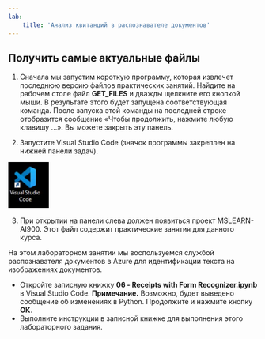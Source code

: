 ```yaml
---
lab:
    title: 'Анализ квитанций в распознавателе документов'
---
```


## Получить самые актуальные файлы 

1. Сначала мы запустим короткую программу, которая извлечет последнюю версию файлов практических занятий. Найдите на рабочем столе файл **GET_FILES** и дважды щелкните его кнопкой мыши. В результате этого будет запущена соответствующая команда. После запуска этой команды на последней строке отобразится сообщение «Чтобы продолжить, нажмите любую клавишу ...». Вы можете закрыть эту панель.

2.  Запустите Visual Studio Code (значок программы закреплен на нижней панели задач). 

![Значок Visual Studio Code](./images/vscode.jpg)

3. При открытии на панели слева должен появиться проект MSLEARN-AI900. Этот файл содержит практические занятия для данного курса. 

На этом лабораторном занятии мы воспользуемся службой распознавателя документов в Azure для идентификации текста на изображениях документов.

-  Откройте записную книжку **06 - Receipts with Form Recognizer.ipynb** в Visual Studio Code. 
    **Примечание.** Возможно, будет выведено сообщение об изменениях в Python. Продолжите и нажмите кнопку **ОК**.
-  Выполните инструкции в записной книжке для выполнения этого лабораторного задания.
